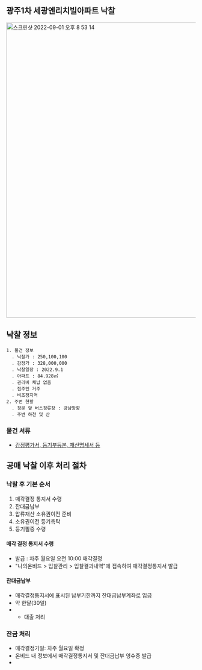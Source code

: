 ## 광주1차 세광엔리치빌아파트 낙찰
<img width="783" alt="스크린샷 2022-09-01 오후 8 53 14" src="https://user-images.githubusercontent.com/62130704/187907742-831e6129-52eb-4f27-8f30-93941db5d05d.png">

## 낙찰 정보
```
1. 물건 정보
  . 낙찰가 : 250,100,100
  . 감정가 : 328,000,000
  . 낙찰일장 : 2022.9.1
  . 아파트 : 84.928㎡
  . 관리비 체납 없음
  . 집주인 거주
  . 비조정지역
2. 주변 현황
  . 정문 앞 버스정류장 : 강남방향
  . 주변 하천 및 산
```
### 물건 서류
* [감정평가서, 등기부등본, 재산명세서 등](https://drive.google.com/drive/folders/15_6aMCZi0nYluAXZkOlpSUmmpAs0MuqZ)

## 공매 낙찰 이후 처리 절차

### 낙찰 후 기본 순서
1. 매각결정 통지서 수령
2. 잔대금납부
3. 압류재산 소유권이전 준비
4. 소유권이전 등기촉탁
5. 등기필증 수령

#### 매각 결정 통지서 수령
* 발급 : 차주 월요일 오전 10:00 매각결정
* "나의온비드 > 입찰관리 > 입찰결과내역"에 접속하여 매각결정통지서 발급

#### 잔대금납부
* 매각결정통지서에 표시된 납부기한까지 잔대금납부계좌로 입금
* 약 한달(30일)
* * 대출 처리


### 잔금 처리
* 매각결정기일: 차주 월요일 확정
* 온비드 내 정보에서 매각결정통지서 및 잔대금납부 영수증 발급
* 
